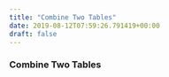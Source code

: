 ```yaml
---
title: "Combine Two Tables"
date: 2019-08-12T07:59:26.791419+00:00
draft: false
---
```


### Combine Two Tables
